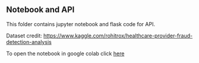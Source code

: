 ## Notebook and API
This folder contains jupyter notebook and flask code for API.

Dataset credit: https://www.kaggle.com/rohitrox/healthcare-provider-fraud-detection-analysis

To open the notebook in google colab click [here](https://colab.research.google.com/drive/10SgIKEFkbOOZ7RJ-NpVkNBF9IBWtuOvx?usp=sharing)

